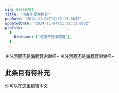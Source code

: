 ```yaml
---
mid: 65566781
title: "河豚不是海豚音"
pubDate: "2024-11-04T11:22:13.663Z"
updatedDate: "2024-11-04T11:22:13.663Z"
profile:
  {
    Nickname: ["河豚不是海豚音"],
  }
---
```


关注[河豚不是海豚音](https://space.bilibili.com/65566781)谢谢喵~ 关注[河豚不是海豚音](https://space.bilibili.com/65566781)谢谢喵~

## 此条目有待补充
你可以在[这里](https://github.com/Yuhanawa/VTuber.ICU-Content/edit/master/v/河豚不是海豚音/index.md)编辑本文
